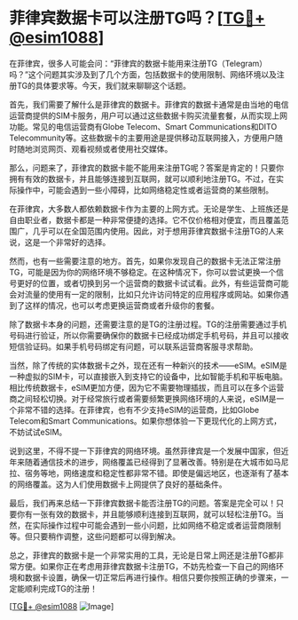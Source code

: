# 菲律宾数据卡可以注册TG吗？[[TG💪+ @esim1088](https://t.me/s/esim1088)]

在菲律宾，很多人可能会问：“菲律宾的数据卡能用来注册TG（Telegram）吗？”这个问题其实涉及到了几个方面，包括数据卡的使用限制、网络环境以及注册TG的具体要求等。今天，我们就来聊聊这个话题。

首先，我们需要了解什么是菲律宾的数据卡。菲律宾的数据卡通常是由当地的电信运营商提供的SIM卡服务，用户可以通过这些数据卡购买流量套餐，从而实现上网功能。常见的电信运营商有Globe Telecom、Smart Communications和DITO Telecommunity等。这些数据卡的主要用途是提供移动互联网接入，方便用户随时随地浏览网页、观看视频或者使用社交媒体。

那么，问题来了，菲律宾的数据卡能不能用来注册TG呢？答案是肯定的！只要你拥有有效的数据卡，并且能够连接到互联网，就可以顺利地注册TG。不过，在实际操作中，可能会遇到一些小障碍，比如网络稳定性或者运营商的某些限制。

在菲律宾，大多数人都依赖数据卡作为主要的上网方式。无论是学生、上班族还是自由职业者，数据卡都是一种非常便捷的选择。它不仅价格相对便宜，而且覆盖范围广，几乎可以在全国范围内使用。因此，对于想用菲律宾数据卡注册TG的人来说，这是一个非常好的选择。

然而，也有一些需要注意的地方。首先，如果你发现自己的数据卡无法正常注册TG，可能是因为你的网络环境不够稳定。在这种情况下，你可以尝试更换一个信号更好的位置，或者切换到另一个运营商的数据卡试试看。此外，有些运营商可能会对流量的使用有一定的限制，比如只允许访问特定的应用程序或网站。如果你遇到了这样的情况，也可以考虑更换运营商或者升级你的套餐。

除了数据卡本身的问题，还需要注意的是TG的注册过程。TG的注册需要通过手机号码进行验证，所以你需要确保你的数据卡已经成功绑定手机号码，并且可以接收短信验证码。如果手机号码绑定有问题，可以联系运营商客服寻求帮助。

当然，除了传统的实体数据卡之外，现在还有一种新兴的技术——eSIM。eSIM是一种虚拟的SIM卡，可以直接嵌入到支持它的设备中，比如智能手机和平板电脑。相比传统数据卡，eSIM更加方便，因为它不需要物理插拔，而且可以在多个运营商之间轻松切换。对于经常旅行或者需要频繁更换网络环境的人来说，eSIM是一个非常不错的选择。在菲律宾，也有不少支持eSIM的运营商，比如Globe Telecom和Smart Communications。如果你想体验一下更现代化的上网方式，不妨试试eSIM。

说到这里，不得不提一下菲律宾的网络环境。虽然菲律宾是一个发展中国家，但近年来随着通信技术的进步，网络覆盖已经得到了显著改善。特别是在大城市如马尼拉、宿务等地，网络速度和稳定性都非常不错。即使是偏远地区，也逐渐有了基本的网络覆盖。这为人们使用数据卡上网提供了良好的基础条件。

最后，我们再来总结一下菲律宾数据卡能否注册TG的问题。答案是完全可以！只要你有一张有效的数据卡，并且能够顺利连接到互联网，就可以轻松注册TG。当然，在实际操作过程中可能会遇到一些小问题，比如网络不稳定或者运营商限制等。但只要稍作调整，这些问题都可以得到解决。

总之，菲律宾的数据卡是一个非常实用的工具，无论是日常上网还是注册TG都非常方便。如果你正在考虑用菲律宾数据卡注册TG，不妨先检查一下自己的网络环境和数据卡设置，确保一切正常后再进行操作。相信只要你按照正确的步骤来，一定能顺利完成TG的注册！

[[TG💪+ @esim1088](https://t.me/s/esim1088) ![Image](https://i.postimg.cc/4NQfJmqS/Snipaste-2025-05-13-00-14-12.png)]